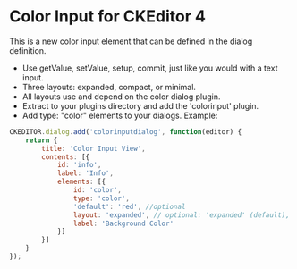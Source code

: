 # Color Input for CKEditor 4

This is a new color input element that can be defined in the dialog definition.

*  Use getValue, setValue, setup, commit, just like you would with a text input.
*  Three layouts: expanded, compact, or minimal.
*  All layouts use and depend on the color dialog plugin.
*  Extract to your plugins directory and add the 'colorinput' plugin.
*  Add type: "color" elements to your dialogs. Example:

```javascript
CKEDITOR.dialog.add('colorinputdialog', function(editor) {
    return {
        title: 'Color Input View',
        contents: [{
            id: 'info',
            label: 'Info',
            elements: [{
                id: 'color',
                type: 'color',
                'default': 'red', //optional
                layout: 'expanded', // optional: 'expanded' (default), 'compact', or 'minimal'
                label: 'Background Color'
            }]
        }]
    }
});
```